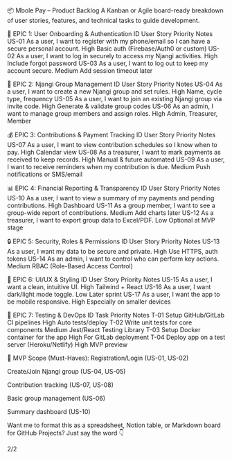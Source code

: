 📦 Mbole Pay – Product Backlog
A Kanban or Agile board-ready breakdown of user stories, features, and technical tasks to guide development.

🚀 EPIC 1: User Onboarding & Authentication
ID	User Story	Priority	Notes
US-01	As a user, I want to register with my phone/email so I can have a secure personal account.	High	Basic auth (Firebase/Auth0 or custom)
US-02	As a user, I want to log in securely to access my Njangi activities.	High	Include forgot password
US-03	As a user, I want to log out to keep my account secure.	Medium	Add session timeout later

💼 EPIC 2: Njangi Group Management
ID	User Story	Priority	Notes
US-04	As a user, I want to create a new Njangi group and set rules.	High	Name, cycle type, frequency
US-05	As a user, I want to join an existing Njangi group via invite code.	High	Generate & validate group codes
US-06	As an admin, I want to manage group members and assign roles.	High	Admin, Treasurer, Member

💰 EPIC 3: Contributions & Payment Tracking
ID	User Story	Priority	Notes
US-07	As a user, I want to view contribution schedules so I know when to pay.	High	Calendar view
US-08	As a treasurer, I want to mark payments as received to keep records.	High	Manual & future automated
US-09	As a user, I want to receive reminders when my contribution is due.	Medium	Push notifications or SMS/email

📊 EPIC 4: Financial Reporting & Transparency
ID	User Story	Priority	Notes
US-10	As a user, I want to view a summary of my payments and pending contributions.	High	Dashboard
US-11	As a group member, I want to see a group-wide report of contributions.	Medium	Add charts later
US-12	As a treasurer, I want to export group data to Excel/PDF.	Low	Optional at MVP stage

🔒 EPIC 5: Security, Roles & Permissions
ID	User Story	Priority	Notes
US-13	As a user, I want my data to be secure and private.	High	Use HTTPS, auth tokens
US-14	As an admin, I want to control who can perform key actions.	Medium	RBAC (Role-Based Access Control)

🎨 EPIC 6: UI/UX & Styling
ID	User Story	Priority	Notes
US-15	As a user, I want a clean, intuitive UI.	High	Tailwind + React
US-16	As a user, I want dark/light mode toggle.	Low	Later sprint
US-17	As a user, I want the app to be mobile responsive.	High	Especially on smaller devices

🧪 EPIC 7: Testing & DevOps
ID	Task	Priority	Notes
T-01	Setup GitHub/GitLab CI pipelines	High	Auto tests/deploy
T-02	Write unit tests for core components	Medium	Jest/React Testing Library
T-03	Setup Docker container for the app	High	For GitLab deployment
T-04	Deploy app on a test server (Heroku/Netlify)	High	MVP preview

📌 MVP Scope (Must-Haves):
Registration/Login (US-01, US-02)

Create/Join Njangi group (US-04, US-05)

Contribution tracking (US-07, US-08)

Basic group management (US-06)

Summary dashboard (US-10)

Want me to format this as a spreadsheet, Notion table, or Markdown board for GitHub Projects? Just say the word 👇


2/2







